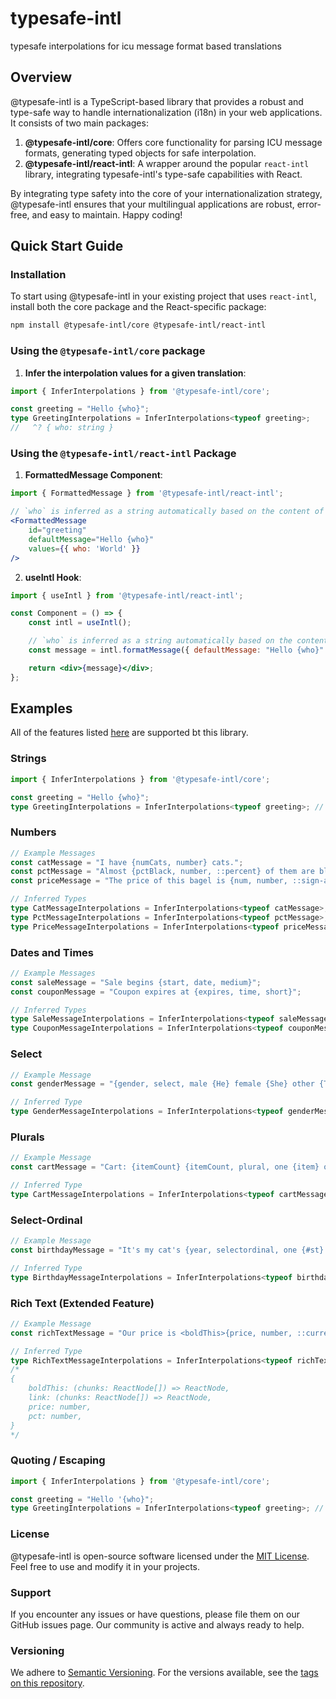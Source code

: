 # typesafe-intl
typesafe interpolations for icu message format based translations

## Overview

@typesafe-intl is a TypeScript-based library that provides a robust and type-safe way to handle internationalization (i18n) in your web applications. It consists of two main packages:

1. **@typesafe-intl/core**: Offers core functionality for parsing ICU message formats, generating typed objects for safe interpolation.
2. **@typesafe-intl/react-intl**: A wrapper around the popular `react-intl` library, integrating typesafe-intl's type-safe capabilities with React.

By integrating type safety into the core of your internationalization strategy, @typesafe-intl ensures that your multilingual applications are robust, error-free, and easy to maintain. Happy coding!

## Quick Start Guide

### Installation

To start using @typesafe-intl in your existing project that uses `react-intl`, install both the core package and the React-specific package:

```bash
npm install @typesafe-intl/core @typesafe-intl/react-intl
```

### Using the `@typesafe-intl/core` package

1. **Infer the interpolation values for a given translation**:

```typescript
import { InferInterpolations } from '@typesafe-intl/core';

const greeting = "Hello {who}";
type GreetingInterpolations = InferInterpolations<typeof greeting>;
//   ^? { who: string }
```

### Using the `@typesafe-intl/react-intl` Package

1. **FormattedMessage Component**:

```jsx
import { FormattedMessage } from '@typesafe-intl/react-intl';

// `who` is inferred as a string automatically based on the content of `defaultMessage`
<FormattedMessage
    id="greeting"
    defaultMessage="Hello {who}"
    values={{ who: 'World' }}
/>
```

2. **useIntl Hook**:

```jsx
import { useIntl } from '@typesafe-intl/react-intl';

const Component = () => {
    const intl = useIntl();

    // `who` is inferred as a string automatically based on the content of `defaultMessage`
    const message = intl.formatMessage({ defaultMessage: "Hello {who}" }, { who: 'World' });

    return <div>{message}</div>;
};
```

## Examples

All of the features listed [here](https://formatjs.io/docs/core-concepts/icu-syntax/) are supported bt this library.

### Strings

```typescript
import { InferInterpolations } from '@typesafe-intl/core';

const greeting = "Hello {who}";
type GreetingInterpolations = InferInterpolations<typeof greeting>; // { who: string }
```

### Numbers

```typescript
// Example Messages
const catMessage = "I have {numCats, number} cats.";
const pctMessage = "Almost {pctBlack, number, ::percent} of them are black.";
const priceMessage = "The price of this bagel is {num, number, ::sign-always compact-short currency/GBP}";

// Inferred Types
type CatMessageInterpolations = InferInterpolations<typeof catMessage>; // { numCats: number }
type PctMessageInterpolations = InferInterpolations<typeof pctMessage>; // { pctBlack: number }
type PriceMessageInterpolations = InferInterpolations<typeof priceMessage>; // { num: number }
```

### Dates and Times

```typescript
// Example Messages
const saleMessage = "Sale begins {start, date, medium}";
const couponMessage = "Coupon expires at {expires, time, short}";

// Inferred Types
type SaleMessageInterpolations = InferInterpolations<typeof saleMessage>; // { start: Date }
type CouponMessageInterpolations = InferInterpolations<typeof couponMessage>; // { expires: Date }
```

### Select

```typescript
// Example Message
const genderMessage = "{gender, select, male {He} female {She} other {They}} will respond shortly.";

// Inferred Type
type GenderMessageInterpolations = InferInterpolations<typeof genderMessage>; // { gender: 'male' | 'female' | 'other' }
```

### Plurals

```typescript
// Example Message
const cartMessage = "Cart: {itemCount} {itemCount, plural, one {item} other {items}}";

// Inferred Type
type CartMessageInterpolations = InferInterpolations<typeof cartMessage>; // { itemCount: number }
```

### Select-Ordinal

```typescript
// Example Message
const birthdayMessage = "It's my cat's {year, selectordinal, one {#st} two {#nd} few {#rd} other {#th}} birthday!";

// Inferred Type
type BirthdayMessageInterpolations = InferInterpolations<typeof birthdayMessage>; // { year: number }
```

### Rich Text (Extended Feature)

```typescript
// Example Message
const richTextMessage = "Our price is <boldThis>{price, number, ::currency/USD precision-integer}</boldThis> with <link>{pct, number, ::percent} discount</link>";

// Inferred Type
type RichTextMessageInterpolations = InferInterpolations<typeof richTextMessage>;
/*
{
    boldThis: (chunks: ReactNode[]) => ReactNode,
    link: (chunks: ReactNode[]) => ReactNode,
    price: number,
    pct: number,
}
*/
```

### Quoting / Escaping

```typescript
import { InferInterpolations } from '@typesafe-intl/core';

const greeting = "Hello '{who}";
type GreetingInterpolations = InferInterpolations<typeof greeting>; // {}
```


### License

@typesafe-intl is open-source software licensed under the [MIT License](https://opensource.org/licenses/MIT). Feel free to use and modify it in your projects.

### Support

If you encounter any issues or have questions, please file them on our GitHub issues page. Our community is active and always ready to help.

### Versioning

We adhere to [Semantic Versioning](http://semver.org/). For the versions available, see the [tags on this repository](https://github.com/your-repo/tags).

